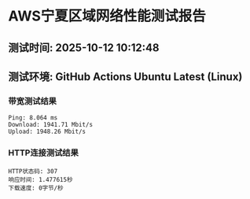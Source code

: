 # AWS宁夏区域网络性能测试报告
## 测试时间: 2025-10-12 10:12:48
## 测试环境: GitHub Actions Ubuntu Latest (Linux)

### 带宽测试结果
```
Ping: 8.064 ms
Download: 1941.71 Mbit/s
Upload: 1948.26 Mbit/s
```

### HTTP连接测试结果
```
HTTP状态码: 307
响应时间: 1.477615秒
下载速度: 0字节/秒
```

